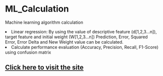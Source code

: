 # ML_Calculation
Machine learning algorithm calculation
<li>Linear regression: 
By using the value of descriptive feature (d[1,2,3...n]), target feature and initial weight (W[1,2,3...n]) Prediction, Error, Squared Error, Error Delta and New Weight value can be calculated.</li>
<li>Calculate performance evaluation (Accuracy, Precision, Recall, F1-Score) using confusion matrix </li>


<a href="https://ml-calculation-sakib.netlify.app/"> <h2> Click here to visit the site </h2> </a>

